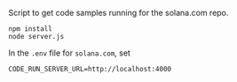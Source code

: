 Script to get code samples running for the solana.com repo.

```
npm install
node server.js
```

In the `.env` file for `solana.com`, set
```
CODE_RUN_SERVER_URL=http://localhost:4000
```